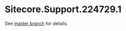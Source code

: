 # Sitecore.Support.224729.1

See [master branch](https://github.com/sitecoresupport/Sitecore.Support.224729.1) for details.